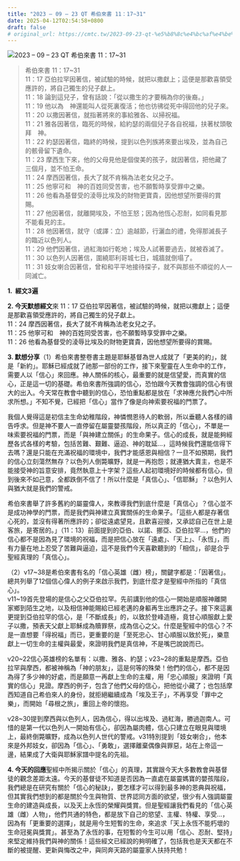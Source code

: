 ```yaml
---
title: "2023 – 09 – 23 QT 希伯來書 11：17~31"
date: 2025-04-12T02:54:58+0800
draft: false
# original_url: https://cmtc.tw/2023-09-23-qt-%e5%b8%8c%e4%bc%af%e4%be%86%e6%9b%b8-11%ef%bc%9a1731
---
```


![2023 – 09 – 23 QT  希伯來書 11：17~31](/images/qt.jpg  "2023 – 09 – 23 QT  希伯來書 11：17~31")

> 希伯來書 11：17~31  
> 11：17 亞伯拉罕因著信，被試驗的時候，就把以撒獻上；這便是那歡喜領受應許的，將自己獨生的兒子獻上。  
> 11：18 論到這兒子，曾有話說：「從以撒生的才要稱為你的後裔。」  
> 11：19 他以為　神還能叫人從死裏復活；他也彷彿從死中得回他的兒子來。  
> 11：20 以撒因著信，就指著將來的事給雅各、以掃祝福。  
> 11：21 雅各因著信，臨死的時候，給約瑟的兩個兒子各自祝福，扶著杖頭敬拜　神。  
> 11：22 約瑟因著信，臨終的時候，提到以色列族將來要出埃及，並為自己的骸骨留下遺命。  
> 11：23 摩西生下來，他的父母見他是個俊美的孩子，就因著信，把他藏了三個月，並不怕王命。  
> 11：24 摩西因著信，長大了就不肯稱為法老女兒之子。  
> 11：25 他寧可和　神的百姓同受苦害，也不願暫時享受罪中之樂。  
> 11：26 他看為基督受的淩辱比埃及的財物更寶貴，因他想望所要得的賞賜。  
> 11：27 他因著信，就離開埃及，不怕王怒；因為他恆心忍耐，如同看見那不能看見的主。  
> 11：28 他因著信，就守（或譯：立）逾越節，行灑血的禮，免得那滅長子的臨近以色列人。  
> 11：29 他們因著信，過紅海如行乾地；埃及人試著要過去，就被吞滅了。  
> 11：30 以色列人因著信，圍繞耶利哥城七日，城牆就倒塌了。  
> 11：31 妓女喇合因著信，曾和和平平地接待探子，就不與那些不順從的人一同滅亡。

**1.  經文3遍**

**2. 今天默想經文**來 11：17 亞伯拉罕因著信，被試驗的時候，就把以撒獻上；這便是那歡喜領受應許的，將自己獨生的兒子獻上。  
11：24 摩西因著信，長大了就不肯稱為法老女兒之子。  
11：25 他寧可和　神的百姓同受苦害，也不願暫時享受罪中之樂。  
11：26 他看為基督受的淩辱比埃及的財物更寶貴，因他想望所要得的賞賜。

**3. 默想分享**（1）希伯來書整卷書主題是耶穌基督為世人成就了「更美的約」，就是「新約」。耶穌已經成就了祂那一部份的工作，接下來聖靈在人生命中的工作，需要人以「信心」來回應。神人關係的核心，最重要的就是信望愛，而真實的信心，正是這一切的基礎。希伯來書所強調的信心，恐怕跟今天教會強調的信心有很大的出入。今天常在教會中聽到的信心，恐怕重點都是放在「求神應允我們心中所求所想。」不知不覺，已經把「信心」當作了像是向神索要祝福的門票了。

我個人覺得這是初信主生命幼稚階段，神憐憫恩待人的軟弱，所以垂聽人各樣的禱告呼求。但是神不要人一直停留在屬靈嬰孩階段，所以真正的「信心」，不單是一味索要祝福的門票，而是「與神建立關係」的生命果子。信心的成長，就是能夠經歷各式各樣的考驗，包括苦難、艱難、逼迫、神的耽延…，這時候我們還能信得下去嗎？還是只能在充滿祝福的環境中，我們才能感恩與相信？一旦不如預期，我們的信心立刻蕩然無存？以色列人倒斃曠野，就是一再抱怨；就連猶大賣主，也是不能接受神的旨意安排，竟然執意上十字架？這些人起初環境好的時候都有信心，但到後來不如己意，全都跌倒不信了！所以什麼是「真信心」、「信耶穌」？以色列人與猶大就是我們的警戒。

希伯來書舉了許多舊約的屬靈偉人，來教導我們到底什麼是「真信心」？信心並不是成功神學的門票，而是我們與神建立真實關係的生命果子。「這些人都是存著信心死的，並沒有得著所應許的；卻從遠處望見，且歡喜迎接，又承認自己在世上是客旅，是寄居的。」（11：13）前面提到的亞伯、以諾、挪亞、亞伯拉罕…，他們的信心都不是因為見了環境的祝福，而是把信心放在「遠處」、「天上」、「永恆」，而有力量在地上忍受了苦難與逼迫，這不是我們今天喜歡聽到的「相信」，卻是合乎聖經真理的「真信心」。

（2）v17~38是希伯來書有名的「信心英雄（雌）榜」，關鍵字都是：「因著信」。總共列舉了12個信心偉人的例子來啟示我們，到底什麼才是聖經中所指的「真信心」。  
v11~19首先登場的是信心之父亞伯拉罕。先前講到他的信心一開始是順服神離開家鄉到陌生之地，以及相信神能賜給已經老邁的身軀再生出應許之子。接下來這裏更提到亞伯拉罕的信心，是「不斷成長」的，以致於登峰造極，竟甘心順服獻上愛子以撒，預表天父獻上耶穌成為贖罪祭，成為信心之父。什麼是聖經中的信心？不是一直想要「得祝福」而已，更重要的是「至死忠心、甘心順服以致於死」，樂意獻上一切生命的主權與最愛，來證明我們是真信神，不是嘴巴說說而已。

v20~22信心英雄榜的名單有：以撒、雅各、約瑟；v23~28的重點是摩西。亞伯拉罕與摩西，都被神稱為「神的朋友」，這是何等的殊榮！他們的信心，都不是因為得了多少神的好處，而是願意一再獻上生命的主權，用「忠心順服」來證明「真實的信心」見證。摩西的例子，包含了他們父母的信心，把他從小藏了；也包括摩西知道自己希伯來人的身份，就拒絕繼續成為「埃及王子」，不再享受「罪中之樂」，而開始「尋根之旅」，重回上帝的懷抱。

v28~30提到摩西與以色列人，因為信心，得以出埃及、過紅海，勝過迦南人。可惜的是第一代以色列人一開始有信心，卻因為屬肉體，信心只建立在眼見與環境上，最終倒斃曠野，成為以色列人世代的警戒。v31特別提到「妓女喇合」，他本來是外邦妓女，卻因為「信心」、「勇敢」，選擇離棄偶像與罪惡，站在上帝這一邊，結果成了大衛與耶穌家譜中提名的先祖。

**4. 今天的回應**聖經中所揭示關於「信心」的真理，其實跟今天大多數教會與基督徒的觀念差距太遠。今天的基督徒不知道是否因為一直處在屬靈媽寶的嬰孩階段，我們總是在研究有關於「信心的秘訣」，要怎樣才可以得到最多神的恩典與祝福，但其實我們想到的都是關於今生與物質、世界認同方面的欲望，很少有人強調屬靈生命的建造與成長，以及天上永恆的榮耀與獎賞。但是聖經讓我們看見的「信心英雄（雌）人物」，他們共通的特色，都是放下自己的慾望、主權、特權、享受…，因為有「更重要的選擇」，就是用今生短暫的生命，來追求「天上永恆不能朽壞的生命冠冕與獎賞」。甚至為了永恆的事，在短暫的今生可以用「信心、忍耐、堅持」來堅定維持我們與神的關係！這些經文已經說的夠明確了，包括我也是天天都在不斷的被提醒、更新與悔改之中，與同奔天路的屬靈家人扶持共勉！